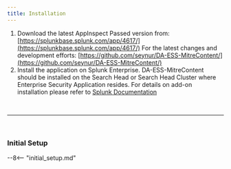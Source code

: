 ```yaml
---
title: Installation
---
```


1. Download the latest AppInspect Passed version from: [https://splunkbase.splunk.com/app/4617/](https://splunkbase.splunk.com/app/4617/)
   For the latest changes and development efforts: [https://github.com/seynur/DA-ESS-MitreContent/](https://github.com/seynur/DA-ESS-MitreContent/)
2. Install the application on Splunk Enterprise.  DA-ESS-MitreContent should be installed on the Search Head or Search Head Cluster where Enterprise Security Application resides.
  For details on add-on installation please refer to [Splunk Documentation](https://docs.splunk.com/Documentation/AddOns/released/Overview/Installingadd-ons)

  &nbsp;


  ---


  &nbsp;

### Initial Setup

--8<-- "initial_setup.md"

